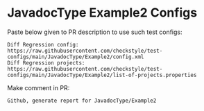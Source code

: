 # JavadocType Example2 Configs
Paste below given to PR description to use such test configs:
```
Diff Regression config: https://raw.githubusercontent.com/checkstyle/test-configs/main/JavadocType/Example2/config.xml
Diff Regression projects: https://raw.githubusercontent.com/checkstyle/test-configs/main/JavadocType/Example2/list-of-projects.properties
```
Make comment in PR:
```
Github, generate report for JavadocType/Example2
```
